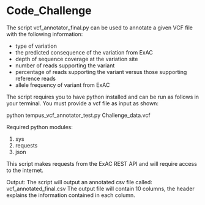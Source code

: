 # Code_Challenge

The script vcf_annotator_final.py can be used to annotate a given VCF file with the following information:

* type of variation
* the predicted consequence of the variation from ExAC
* depth of sequence coverage at the variation site
* number of reads supporting the variant
* percentage of reads supporting the variant versus those supporting reference reads 
* allele frequency of variant from ExAC

The script requires you to have python installed and can be run as follows in your terminal. You must provide a vcf file as input as shown: 

python tempus_vcf_annotator_test.py Challenge_data.vcf

Required python modules: 
1) sys
2) requests
3) json

This script makes requests from the ExAC REST API and will require access to the internet. 

Output: The script will output an annotated csv file called: vcf_annotated_final.csv The output file will contain 10 columns, the header explains the information contained in each column. 
